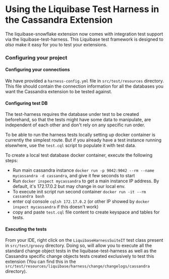 # Using the Liquibase Test Harness in the Cassandra Extension
The liquibase-snowflake extension now comes with integration test support via the liquibase-test-harness. 
This Liquibase test framework is designed to *also* make it easy for you to test your extensions.

### Configuring your project
 
#### Configuring your connections

We have provided a `harness-config.yml` file in `src/test/resources` directory. 
This file should contain the connection information for all the databases you want the Cassandra extension to be tested against.

#### Configuring test DB
The test-harness requires the database under test to be created beforehand, so that the tests might have some data to manipulate, are independent of each other and don't rely on any specific run order. 

To be able to run the harness tests locally setting up docker container is currently the simplest route. But if you already have a test instance running elsewhere, use the `test.cql` script to populate it with test data. 

To create a local test database docker container, execute the following steps:
- Run main cassandra instance `docker run -p 9042:9042 --rm --name mycassandra -d cassandra`, and give it few seconds to start
- Run `docker inspect mycassandra` to get a main instance IP address. By default, it's 172.17.0.2 but may change in our local env.
- To execute init script run second container `docker run -it --rm cassandra bash`
- enter cql console `cqlsh 172.17.0.2` (or other IP showed by `docker inspect mycassandra` if this doesn't work) 
- copy and paste `test.cql` file content to create keyspace and tables for tests. 

#### Executing the tests
From your IDE, right click on the `LiquibaseHarnessSuiteIT` test class present in `src/test/groovy` directory. 
Doing so, will allow you to execute all the standard change object tests in the liquibase-test-harness as well as the
Cassandra specific change objects tests created exclusively to test this extension (You can find this in the 
`src/test/resources/liquibase/harness/change/changelogs/cassandra` directory).
